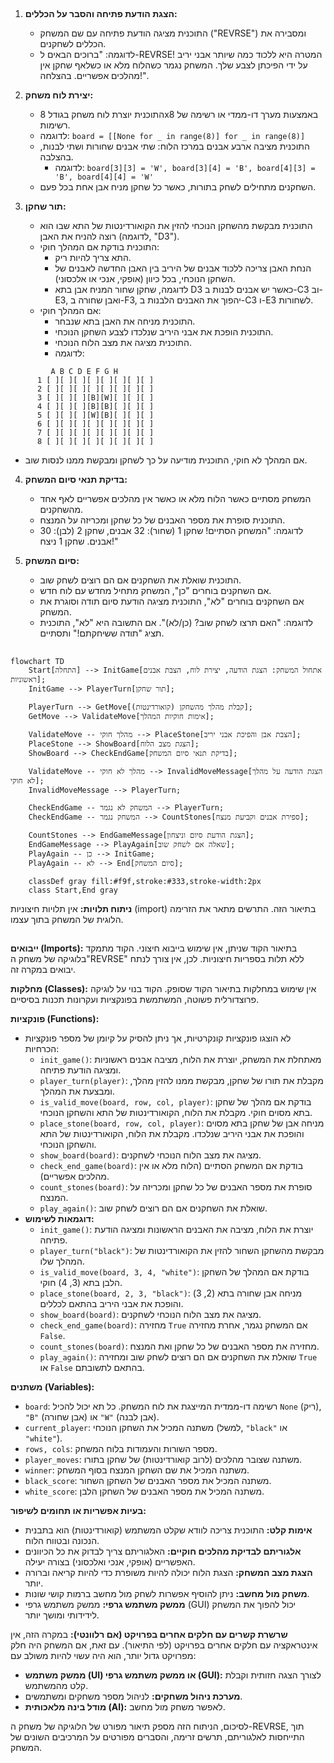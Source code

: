 ## <algorithm>

1. **הצגת הודעת פתיחה והסבר על הכללים:**
   - התוכנית מציגה הודעת פתיחה עם שם המשחק ("REVRSE") ומסבירה את הכללים לשחקנים.
   - לדוגמה: "ברוכים הבאים ל-REVRSE! המטרה היא ללכוד כמה שיותר אבני יריב על ידי הפיכתן לצבע שלך. המשחק נגמר כשהלוח מלא או כשלאף שחקן אין מהלכים אפשריים. בהצלחה!".

2. **יצירת לוח משחק:**
   - התוכנית יוצרת לוח משחק בגודל 8x8 באמצעות מערך דו-ממדי או רשימה של רשימות.
   - לדוגמה: `board = [[None for _ in range(8)] for _ in range(8)]`
   - התוכנית מציבה ארבע אבנים במרכז הלוח: שתי אבנים שחורות ושתי לבנות, בהצלבה.
     - לדוגמה: `board[3][3] = 'W', board[3][4] = 'B', board[4][3] = 'B', board[4][4] = 'W'`
   - השחקנים מתחילים לשחק בתורות, כאשר כל שחקן מניח אבן אחת בכל פעם.

3. **תור שחקן:**
   - התוכנית מבקשת מהשחקן הנוכחי להזין את הקואורדינטות של התא שבו הוא רוצה להניח את האבן (לדוגמה, "D3").
   - התוכנית בודקת אם המהלך חוקי:
     - התא צריך להיות ריק.
     - הנחת האבן צריכה ללכוד אבנים של היריב בין האבן החדשה לאבנים של השחקן הנוכחי, בכל כיוון (אופקי, אנכי או אלכסוני).
     - לדוגמה, שחקן שחור המניח אבן בתא D3 כאשר יש אבנים לבנות ב-C3 וב-E3, ואבן שחורה ב-F3, יהפוך את האבנים הלבנות ב-C3 ו-E3 לשחורות.
   - אם המהלך חוקי:
     - התוכנית מניחה את האבן בתא שנבחר.
     - התוכנית הופכת את אבני היריב שנלכדו לצבע השחקן הנוכחי.
     - התוכנית מציגה את מצב הלוח הנוכחי.
     - לדוגמה:
```
         A B C D E F G H
      1 [ ][ ][ ][ ][ ][ ][ ][ ]
      2 [ ][ ][ ][ ][ ][ ][ ][ ]
      3 [ ][ ][ ][B][W][ ][ ][ ]
      4 [ ][ ][ ][B][B][ ][ ][ ]
      5 [ ][ ][ ][W][B][ ][ ][ ]
      6 [ ][ ][ ][ ][ ][ ][ ][ ]
      7 [ ][ ][ ][ ][ ][ ][ ][ ]
      8 [ ][ ][ ][ ][ ][ ][ ][ ]
```

   - אם המהלך לא חוקי, התוכנית מודיעה על כך לשחקן ומבקשת ממנו לנסות שוב.

4. **בדיקת תנאי סיום המשחק:**
   - המשחק מסתיים כאשר הלוח מלא או כאשר אין מהלכים אפשריים לאף אחד מהשחקנים.
   - התוכנית סופרת את מספר האבנים של כל שחקן ומכריזה על המנצח.
   - לדוגמה: "המשחק הסתיים! שחקן 1 (שחור): 32 אבנים, שחקן 2 (לבן): 30 אבנים. שחקן 1 ניצח!"

5. **סיום המשחק:**
   - התוכנית שואלת את השחקנים אם הם רוצים לשחק שוב.
   - אם השחקנים בוחרים "כן", המשחק מתחיל מחדש עם לוח חדש.
   - אם השחקנים בוחרים "לא", התוכנית מציגה הודעת סיום תודה וסוגרת את המשחק.
   - לדוגמה: "האם תרצו לשחק שוב? (כן/לא)". אם התשובה היא "לא", התוכנית תציג "תודה ששיחקתם!" ותסתיים.

## <mermaid>

```mermaid
flowchart TD
    Start[התחלה] --> InitGame[אתחול המשחק: הצגת הודעה, יצירת לוח, הצבת אבנים ראשוניות];
    InitGame --> PlayerTurn[תור שחקן];

    PlayerTurn --> GetMove[קבלת מהלך מהשחקן (קואורדינטות)];
    GetMove --> ValidateMove[אימות חוקיות המהלך];

    ValidateMove -- מהלך חוקי --> PlaceStone[הצבת אבן והפיכת אבני יריב];
    PlaceStone --> ShowBoard[הצגת מצב הלוח];
    ShowBoard --> CheckEndGame[בדיקת תנאי סיום המשחק];

    ValidateMove -- מהלך לא חוקי --> InvalidMoveMessage[הצגת הודעה על מהלך לא חוקי];
    InvalidMoveMessage --> PlayerTurn;

    CheckEndGame -- המשחק לא נגמר --> PlayerTurn;
    CheckEndGame -- המשחק נגמר --> CountStones[ספירת אבנים וקביעת מנצח];

    CountStones --> EndGameMessage[הצגת הודעת סיום וניצחון];
    EndGameMessage --> PlayAgain[שאלה אם לשחק שוב];
    PlayAgain -- כן --> InitGame;
    PlayAgain -- לא --> End[סיום המשחק];

    classDef gray fill:#f9f,stroke:#333,stroke-width:2px
    class Start,End gray
```

**ניתוח תלויות:**
אין תלויות חיצוניות (import) בתיאור הזה. התרשים מתאר את הזרימה הלוגית של המשחק בתוך עצמו.

## <explanation>

**ייבואים (Imports):**
בתיאור הקוד שניתן, אין שימוש בייבוא חיצוני. הקוד מתמקד בלוגיקה של משחק ה"REVRSE" ללא תלות בספריות חיצוניות. לכן, אין צורך לנתח יבואים במקרה זה.

**מחלקות (Classes):**
אין שימוש במחלקות בתיאור הקוד שסופק. הקוד בנוי על לוגיקה פרוצדורלית פשוטה, המשתמשת בפונקציות ועקרונות תכנות בסיסיים.

**פונקציות (Functions):**
- לא הוצגו פונקציות קונקרטיות, אך ניתן להסיק על קיומן של מספר פונקציות הכרחיות:
    - `init_game()`: מאתחלת את המשחק, יוצרת את הלוח, מציבה אבנים ראשוניות ומציגה הודעת פתיחה.
    - `player_turn(player)`: מקבלת את תורו של שחקן, מבקשת ממנו להזין מהלך, ומבצעת את המהלך.
    - `is_valid_move(board, row, col, player)`: בודקת אם מהלך של שחקן בתא מסוים חוקי. מקבלת את הלוח, הקואורדינטות של התא והשחקן הנוכחי.
    - `place_stone(board, row, col, player)`: מניחה אבן של שחקן בתא מסוים והופכת את אבני היריב שנלכדו. מקבלת את הלוח, הקואורדינטות של התא והשחקן הנוכחי.
    - `show_board(board)`: מציגה את מצב הלוח הנוכחי לשחקנים.
    - `check_end_game(board)`: בודקת אם המשחק הסתיים (הלוח מלא או אין מהלכים אפשריים).
    - `count_stones(board)`: סופרת את מספר האבנים של כל שחקן ומכריזה על המנצח.
    - `play_again()`: שואלת את השחקנים אם הם רוצים לשחק שוב.
- **דוגמאות לשימוש:**
    - `init_game()`: יוצרת את הלוח, מציבה את האבנים הראשונות ומציגה הודעת פתיחה.
    - `player_turn("black")`: מבקשת מהשחקן השחור להזין את הקואורדינטות של המהלך שלו.
    - `is_valid_move(board, 3, 4, "white")`: בודקת אם המהלך של השחקן הלבן בתא (3, 4) חוקי.
    - `place_stone(board, 2, 3, "black")`: מניחה אבן שחורה בתא (2, 3) והופכת את אבני היריב בהתאם לכללים.
    - `show_board(board)`: מציגה את מצב הלוח הנוכחי לשחקנים.
    - `check_end_game(board)`: מחזירה `True` אם המשחק נגמר, אחרת מחזירה `False`.
    - `count_stones(board)`: מחזירה את מספר האבנים של כל שחקן ואת המנצח.
    - `play_again()`: שואלת את השחקנים אם הם רוצים לשחק שוב ומחזירה `True` או `False` בהתאם לתשובתם.

**משתנים (Variables):**
- `board`: רשימה דו-ממדית המייצגת את לוח המשחק. כל תא יכול להכיל `None` (ריק), `"B"` (אבן שחורה) או `"W"` (אבן לבנה).
- `current_player`: משתנה המכיל את השחקן הנוכחי (למשל, `"black"` או `"white"`).
- `rows, cols`: מספר השורות והעמודות בלוח המשחק.
- `player_moves`: משתנה שצובר מהלכים (לרוב קואורדינטות) של שחקן בתורו.
- `winner`: משתנה המכיל את שם השחקן המנצח בסוף המשחק.
- `black_score`: משתנה המכיל את מספר האבנים של השחקן השחור.
- `white_score`: משתנה המכיל את מספר האבנים של השחקן הלבן.

**בעיות אפשריות או תחומים לשיפור:**
- **אימות קלט:** התוכנית צריכה לוודא שקלט המשתמש (קואורדינטות) הוא בתבנית הנכונה ובטווח הלוח.
- **אלגוריתם לבדיקת מהלכים חוקיים:** האלגוריתם צריך לבדוק את כל הכיוונים האפשריים (אופקי, אנכי ואלכסוני) בצורה יעילה.
- **הצגת מצב המשחק:** הצגת הלוח יכולה להיות משופרת כדי להיות קריאה וברורה יותר.
- **משחק מול מחשב:** ניתן להוסיף אפשרות לשחק מול מחשב ברמות קושי שונות.
- **ממשק משתמש גרפי:** ממשק משתמש גרפי (GUI) יכול להפוך את המשחק לידידותי ומושך יותר.

**שרשרת קשרים עם חלקים אחרים בפרויקט (אם רלוונטי):**
במקרה הזה, אין אינטראקציה עם חלקים אחרים בפרויקט (לפי התיאור). עם זאת, אם המשחק היה חלק מפרויקט גדול יותר, הוא היה עשוי להיות משולב עם:
- **ממשק משתמש (UI) או ממשק משתמש גרפי (GUI):** לצורך הצגה חזותית וקבלת קלט מהמשתמש.
- **מערכת ניהול משחקים:** לניהול מספר משחקים ומשתמשים.
- **מודל בינה מלאכותית (AI):** לאפשר משחק מול מחשב.

לסיכום, הניתוח הזה מספק תיאור מפורט של הלוגיקה של משחק ה-REVRSE, תוך התייחסות לאלגוריתם, תרשים זרימה, והסברים מפורטים על המרכיבים השונים של המשחק.
